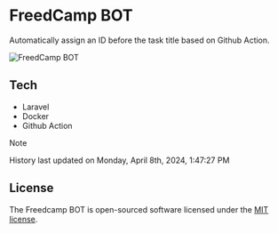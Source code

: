 # FreedCamp BOT

Automatically assign an ID before the task title based on Github Action.

![FreedCamp BOT](https://repository-images.githubusercontent.com/737932867/7d34798b-2680-471c-b089-a78a718d3d6a)

## Tech

- Laravel
- Docker
- Github Action

> [!NOTE]  
> History last updated on Monday, April 8th, 2024, 1:47:27 PM

## License

The Freedcamp BOT is open-sourced software licensed under the [MIT license](https://opensource.org/licenses/MIT).
